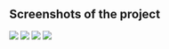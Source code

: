 ## Screenshots of the project
<img src="img/1.jpg">
<img src="img/2.jpg">
<img src="img/3.jpg">
<img src="img/4.jpg">